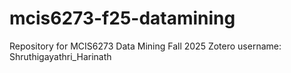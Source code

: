 # mcis6273-f25-datamining
Repository for MCIS6273 Data Mining Fall 2025
Zotero username: Shruthigayathri_Harinath
